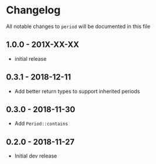 # Changelog

All notable changes to `period` will be documented in this file

## 1.0.0 - 201X-XX-XX

- initial release

## 0.3.1 - 2018-12-11

- Add better return types to support inherited periods

## 0.3.0 - 2018-11-30

- Add `Period::contains`

## 0.2.0 - 2018-11-27

- Initial dev release
